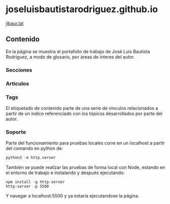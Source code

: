 # joseluisbautistarodriguez.github.io 
[jlbaur.lat](https://jlbaur.lat/)

## Contenido
En la página se muestra el portafolio de trabajo de José Luis Bautista Rodríguez, a modo de glosario, por áreas de interes del autor.
### Secciones  

### Articulos

### Tags
El etiquetado de contenido parte de una serie de vinculos relacionados a partir de un indice referenciado con los tópicos desarrollados por parte del autor. 

### Soporte
Parte del funcionamiento para pruebas locales corre en un localhost a partir del comando en python de:

```python
python3 -m http.server
```

También se puede realizar las pruebas de forma local con Node, estando en el entorno de trabajo e instalando y después ejecutando: 

```bach
npm install -g http-server
http-server -p 5500
```
Y navegar a localhost:5500 y ya estaría ejecutandose la página. 
